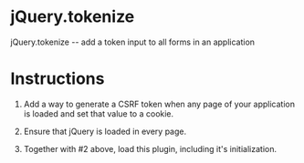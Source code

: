 # jQuery.tokenize
jQuery.tokenize -- add a token input to all forms in an application

# Instructions

1. Add a way to generate a CSRF token when any page of your application is loaded and set that value to a cookie.

2. Ensure that jQuery is loaded in every page.

3. Together with #2 above, load this plugin, including it's initialization.